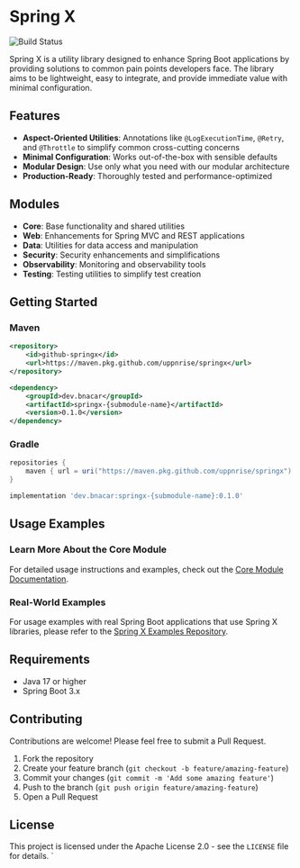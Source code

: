 # Spring X

![Build Status](https://github.com/uppnrise/springX/actions/workflows/gradle.yml/badge.svg)
<!-- ![Maven Central](https://img.shields.io/maven-central/v/dev.bnacar/springX) -->
<!-- ![License](https://img.shields.io/github/license/uppnrise/springX) -->

Spring X is a utility library designed to enhance Spring Boot applications by providing solutions to common pain points developers face. The library aims to be lightweight, easy to integrate, and provide immediate value with minimal configuration.

## Features

- **Aspect-Oriented Utilities**: Annotations like `@LogExecutionTime`, `@Retry`, and `@Throttle` to simplify common cross-cutting concerns
- **Minimal Configuration**: Works out-of-the-box with sensible defaults
- **Modular Design**: Use only what you need with our modular architecture
- **Production-Ready**: Thoroughly tested and performance-optimized

## Modules

- **Core**: Base functionality and shared utilities
- **Web**: Enhancements for Spring MVC and REST applications
- **Data**: Utilities for data access and manipulation
- **Security**: Security enhancements and simplifications
- **Observability**: Monitoring and observability tools
- **Testing**: Testing utilities to simplify test creation

## Getting Started

### Maven

```xml
<repository>
    <id>github-springx</id>
    <url>https://maven.pkg.github.com/uppnrise/springx</url>
</repository>

<dependency>
    <groupId>dev.bnacar</groupId>
    <artifactId>springx-{submodule-name}</artifactId>
    <version>0.1.0</version>
</dependency>
```

### Gradle

```groovy
repositories {
    maven { url = uri("https://maven.pkg.github.com/uppnrise/springx") }
}

implementation 'dev.bnacar:springx-{submodule-name}:0.1.0'
```

## Usage Examples

### Learn More About the Core Module

For detailed usage instructions and examples, check out the [Core Module Documentation](core/README.md).

### Real-World Examples

For usage examples with real Spring Boot applications that use Spring X libraries, please refer to the [Spring X Examples Repository](https://github.com/uppnrise/springx-examples).

## Requirements

- Java 17 or higher
- Spring Boot 3.x

## Contributing

Contributions are welcome! Please feel free to submit a Pull Request.
1. Fork the repository
2. Create your feature branch (`git checkout -b feature/amazing-feature`)
3. Commit your changes (`git commit -m 'Add some amazing feature'`)
4. Push to the branch (`git push origin feature/amazing-feature`)
5. Open a Pull Request

## License

This project is licensed under the Apache License 2.0 - see the `LICENSE` file for details.
`